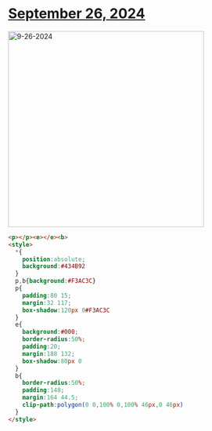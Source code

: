 # [September 26, 2024](https://cssbattle.dev/play/iBmMr35jMg3GT6POUtdy)

<img src="https://firebasestorage.googleapis.com/v0/b/cssbattleapp.appspot.com/o/user%2Fe6YbeBahWNPT7VpE2rE2p85byxa2%2Ftargets%2Ftarget_TA6B8dy@2x.png?alt=media" width="400" alt="9-26-2024" />

```html
<p></p><e></e><b>
<style>
  *{
    position:absolute;
    background:#434B92
  }
  p,b{background:#F3AC3C}
  p{
    padding:80 15;
    margin:32 117;
    box-shadow:120px 0#F3AC3C
  }
  e{
    background:#000;
    border-radius:50%;
    padding:20;
    margin:188 132;
    box-shadow:80px 0
  }
  b{
    border-radius:50%;
    padding:148;
    margin:164 44.5;
    clip-path:polygon(0 0,100% 0,100% 46px,0 46px)
  }
</style>
```
